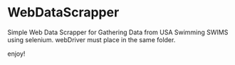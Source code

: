 # WebDataScrapper
Simple Web Data Scrapper for Gathering Data from USA Swimming SWIMS using selenium.
webDriver must place in the same folder.

enjoy!
